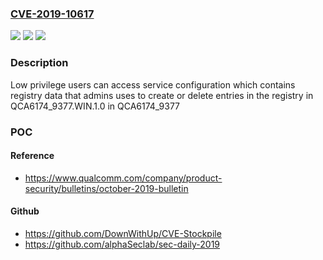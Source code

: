 ### [CVE-2019-10617](https://cve.mitre.org/cgi-bin/cvename.cgi?name=CVE-2019-10617)
![](https://img.shields.io/static/v1?label=Product&message=QCA6174_9377.WIN.1.0&color=blue)
![](https://img.shields.io/static/v1?label=Version&message=QCA6174_9377%20&color=brightgreen)
![](https://img.shields.io/static/v1?label=Vulnerability&message=Permissions%2C%20Privileges%20and%20Access%20control%20Issues%20in%20Bluetooth%20Host&color=brightgreen)

### Description

Low privilege users can access service configuration which contains registry data that admins uses to create or delete entries in the registry in QCA6174_9377.WIN.1.0 in QCA6174_9377

### POC

#### Reference
- https://www.qualcomm.com/company/product-security/bulletins/october-2019-bulletin

#### Github
- https://github.com/DownWithUp/CVE-Stockpile
- https://github.com/alphaSeclab/sec-daily-2019

